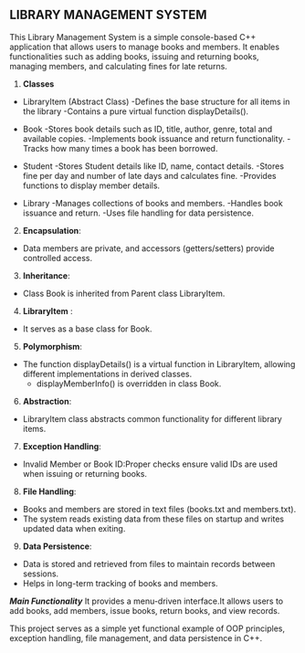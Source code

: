 ## LIBRARY MANAGEMENT SYSTEM
This Library Management System is a simple console-based C++ application that allows users to manage books and members. It enables functionalities such as adding books, issuing and returning books, managing members, and calculating fines for late returns.
1. **Classes**

* LibraryItem (Abstract Class)
   -Defines the base structure for all items in the library
   -Contains a pure virtual function displayDetails().

* Book
  -Stores book details such as ID, title, author, genre, total and available copies.
  -Implements book issuance and return functionality.
  -Tracks how many times a book has been borrowed.


* Student 
  -Stores Student details like ID, name, contact details.
  -Stores fine per day and number of late days and calculates fine.
  -Provides functions to display member details.

* Library
  -Manages collections of books and members.
  -Handles book issuance and return.
  -Uses file handling for data persistence.


2. **Encapsulation**:
  * Data members are private, and accessors (getters/setters) provide controlled access.

3. **Inheritance**: 
* Class Book is inherited from  Parent class LibraryItem.
 
4. **LibraryItem** : 
* It serves as a base class for Book.

5. **Polymorphism**: 
* The function displayDetails() is a virtual function in LibraryItem, allowing different implementations in derived classes.
   * displayMemberInfo() is overridden in class Book.

6. **Abstraction**:
* LibraryItem class abstracts common functionality for different library items.

7. **Exception Handling**: 
* Invalid Member or Book ID:Proper checks ensure valid IDs are used when issuing or returning books.

8. **File Handling**: 
* Books and members are stored in text files (books.txt and members.txt).
* The system reads existing data from these files on startup and writes updated data when exiting.
9. **Data Persistence**:
* Data is stored and retrieved from files to maintain records between sessions.
* Helps in long-term tracking of books and members.

***Main Functionality***
   It provides a menu-driven interface.It allows users to add books, add members, issue books, return books, and view records.


This project serves as a simple yet functional example of OOP principles, exception handling, file management, and data persistence in C++.
